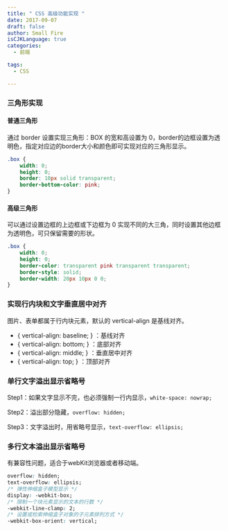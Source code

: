 ```yaml
---
title: " CSS 高级功能实现 "
date: 2017-09-07
draft: false
author: Small Fire
isCJKLanguage: true
categories: 
  - 前端

tags: 
  - CSS

---
```


### 三角形实现

#### 普通三角形

通过 border 设置实现三角形：BOX 的宽和高设置为 0，border的边框设置为透明色，指定对应边的border大小和颜色即可实现对应的三角形显示。

```css
.box {
    width: 0;
    height: 0;
    border: 10px solid transparent;
    border-bottom-color: pink;
}
```

#### 高级三角形

可以通过设置边框的上边框或下边框为 0 实现不同的大三角，同时设置其他边框为透明色，可只保留需要的形状。

```css
.box {
    width: 0;
    height: 0;
    border-color: transparent pink transparent transparent;
    border-style: solid;
    border-width: 20px 10px 0 0;
}
```

### 实现行内块和文字垂直居中对齐

图片、表单都属于行内块元素，默认的 vertical-align 是基线对齐。

- { vertical-align: baseline; } ：基线对齐
- { vertical-align: bottom; } ：底部对齐
- { vertical-align: middle; } ：垂直居中对齐
- { vertical-align: top; } ：顶部对齐

### 单行文字溢出显示省略号

Step1：如果文字显示不完，也必须强制一行内显示，`white-space: nowrap; `

Step2：溢出部分隐藏，`overflow: hidden;`

Step3：文字溢出时，用省略号显示，`text-overflow: ellipsis;`

### 多行文本溢出显示省略号

有兼容性问题，适合于webKit浏览器或者移动端。

```css
overflow: hidden;
text-overflow: ellipsis;
/* 弹性伸缩盒子模型显示 */
display: -webkit-box;
/* 限制一个块元素显示的文本的行数 */
-webkit-line-clamp: 2;
/* 设置或检索伸缩盒子对象的子元素排列方式 */
-webkit-box-orient: vertical;
```

